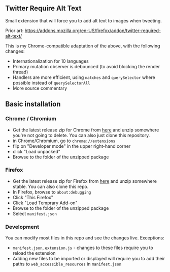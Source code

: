 Twitter Require Alt Text
------------------------

Small extension that will force you to add alt text to images when tweeting.

Prior art: https://addons.mozilla.org/en-US/firefox/addon/twitter-required-alt-text/

This is my Chrome-compatible adaptation of the above, with the following changes:

* Internationalization for 10 languages
* Primary mutation observer is debounced (to avoid blocking the render thread)
* Handlers are more efficient, using `matches` and `querySelector` where possible instead of `querySelectorAll`
* More source commentary

## Basic installation

### Chrome / Chromium

* Get the latest release zip for Chrome from [here](https://github.com/Fordi/twitter-required-alt-text/releases/latest) and unzip somewhere you're not going to delete.  You can also just clone this repository.
* in Chrome/Chromium, go to `chrome://extensions`
* flip on "Developer mode" in the upper right-hand corner
* click "Load unpacked"
* Browse to the folder of the unzipped package

### Firefox

* Get the latest release zip for Firefox from [here](https://github.comcast.com/Xfinity/rally-quality-of-life/releases/latest) and unzip somewhere stable.  You can also clone this repo.
* In Firefox, browse to `about:debugging`
* Click "This Firefox"
* Click "Load Temprary Add-on"
* Browse to the folder of the unzipped package
* Select `manifest.json`

### Development

You can modify most files in this repo and see the changes live.  Exceptions:

* `manifest.json`, `extension.js` - changes to these files require you to reload the extension
* Adding new files to be imported or displayed will require you to add their paths to `web_accessible_resources` in `manifest.json`
